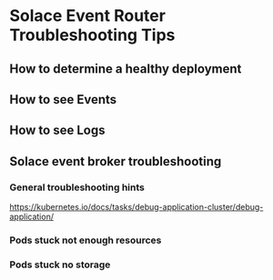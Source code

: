 # Solace Event Router Troubleshooting Tips

## How to determine a healthy deployment

## How to see Events

## How to see Logs

## Solace event broker troubleshooting

### General troubleshooting hints
https://kubernetes.io/docs/tasks/debug-application-cluster/debug-application/

### Pods stuck not enough resources

### Pods stuck no storage

